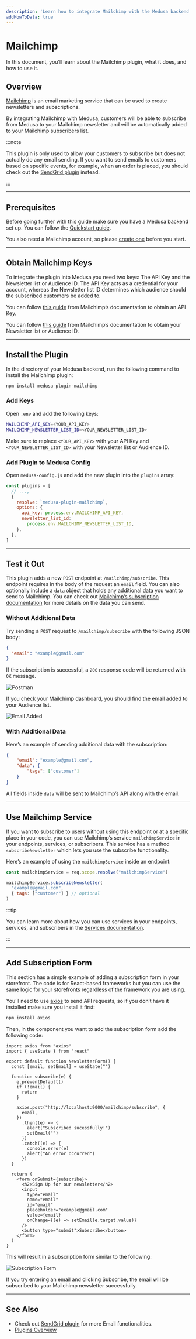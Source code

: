 ```yaml
---
description: 'Learn how to integrate Mailchimp with the Medusa backend. Learn how to install the plugin on the Medusa backend and how to add a subscription form.'
addHowToData: true
---
```


# Mailchimp

In this document, you’ll learn about the Mailchimp plugin, what it does, and how to use it.

## Overview

[Mailchimp](https://mailchimp.com) is an email marketing service that can be used to create newsletters and subscriptions.

By integrating Mailchimp with Medusa, customers will be able to subscribe from Medusa to your Mailchimp newsletter and will be automatically added to your Mailchimp subscribers list.

:::note

This plugin is only used to allow your customers to subscribe but does not actually do any email sending. If you want to send emails to customers based on specific events, for example, when an order is placed, you should check out the [SendGrid plugin](./sendgrid.mdx) instead.

:::

---

## Prerequisites

Before going further with this guide make sure you have a Medusa backend set up. You can follow the [Quickstart guide](../../development/backend/install.mdx).

You also need a Mailchimp account, so please [create one](https://mailchimp.com/signup) before you start.

---

## Obtain Mailchimp Keys

To integrate the plugin into Medusa you need two keys: The API Key and the Newsletter list or Audience ID. The API Key acts as a credential for your account, whereas the Newsletter list ID determines which audience should the subscribed customers be added to.

You can follow [this guide](https://mailchimp.com/help/about-api-keys/#Find_or_generate_your_API_key) from Mailchimp’s documentation to obtain an API Key.

You can follow [this guide](https://mailchimp.com/help/find-audience-id/) from Mailchimp’s documentation to obtain your Newsletter list or Audience ID.

---

## Install the Plugin

In the directory of your Medusa backend, run the following command to install the Mailchimp plugin:

```bash npm2yarn
npm install medusa-plugin-mailchimp
```

### Add Keys

Open `.env` and add the following keys:

```bash
MAILCHIMP_API_KEY=<YOUR_API_KEY>
MAILCHIMP_NEWSLETTER_LIST_ID=<YOUR_NEWSLETTER_LIST_ID>
```

Make sure to replace `<YOUR_API_KEY>` with your API Key and `<YOUR_NEWSLETTER_LIST_ID>` with your Newsletter list or Audience ID.

### Add Plugin to Medusa Config

Open `medusa-config.js` and add the new plugin into the `plugins` array:

```js title=medusa-config.js
const plugins = [
  // ...,
  {
    resolve: `medusa-plugin-mailchimp`,
    options: {
      api_key: process.env.MAILCHIMP_API_KEY,
      newsletter_list_id: 
        process.env.MAILCHIMP_NEWSLETTER_LIST_ID,
    },
  },
]
```

---

## Test it Out

This plugin adds a new `POST` endpoint at `/mailchimp/subscribe`. This endpoint requires in the body of the request an `email` field. You can also optionally include a `data` object that holds any additional data you want to send to Mailchimp. You can check out [Mailchimp’s subscription documentation](https://mailchimp.com/developer/marketing/api/list-members/add-member-to-list/) for more details on the data you can send.

### Without Additional Data

Try sending a `POST` request to `/mailchimp/subscribe` with the following JSON body:

```json noReport
{
  "email": "example@gmail.com"
}
```

If the subscription is successful, a `200` response code will be returned with `OK` message.

![Postman](https://res.cloudinary.com/dza7lstvk/image/upload/v1668000185/Medusa%20Docs/Mailchimp/tpr7uCF_g4rymn.png)

If you check your Mailchimp dashboard, you should find the email added to your Audience list.

![Email Added](https://res.cloudinary.com/dza7lstvk/image/upload/v1668000199/Medusa%20Docs/Mailchimp/ALz6WUq_e4mkcs.png)

### With Additional Data

Here’s an example of sending additional data with the subscription:

```json noReport
{
    "email": "example@gmail.com",
    "data": {
        "tags": ["customer"]
    }
}
```

All fields inside `data` will be sent to Mailchimp’s API along with the email.

---

## Use Mailchimp Service

If you want to subscribe to users without using this endpoint or at a specific place in your code, you can use Mailchimp’s service `mailchimpService` in your endpoints, services, or subscribers. This service has a method `subscribeNewsletter` which lets you use the subscribe functionality.

Here’s an example of using the `mailchimpService` inside an endpoint:

```jsx title=src/api/index.ts
const mailchimpService = req.scope.resolve("mailchimpService")

mailchimpService.subscribeNewsletter(
  "example@gmail.com",
  { tags: ["customer"] } // optional
)
```

:::tip

You can learn more about how you can use services in your endpoints, services, and subscribers in the [Services documentation](../../advanced/backend/services/create-service.md#using-your-custom-service).

:::

---

## Add Subscription Form

This section has a simple example of adding a subscription form in your storefront. The code is for React-based frameworks but you can use the same logic for your storefronts regardless of the framework you are using.

You’ll need to use [axios](https://github.com/axios/axios) to send API requests, so if you don’t have it installed make sure you install it first:

```bash npm2yarn
npm install axios
```

Then, in the component you want to add the subscription form add the following code:

```tsx
import axios from "axios"
import { useState } from "react"

export default function NewsletterForm() {
  const [email, setEmail] = useState("")

  function subscribe(e) {
    e.preventDefault()
    if (!email) {
      return
    }

    axios.post("http://localhost:9000/mailchimp/subscribe", {
      email,
    })
      .then((e) => {
        alert("Subscribed sucessfully!")
        setEmail("")
      })
      .catch((e) => {
        console.error(e)
        alert("An error occurred")
      })
  }

  return (
    <form onSubmit={subscribe}>
      <h2>Sign Up for our newsletter</h2>
      <input 
        type="email"
        name="email" 
        id="email" 
        placeholder="example@gmail.com"
        value={email} 
        onChange={(e) => setEmail(e.target.value)}
      />
      <button type="submit">Subscribe</button>
    </form>
  )
}
```

This will result in a subscription form similar to the following:

![Subscription Form](https://res.cloudinary.com/dza7lstvk/image/upload/v1668000210/Medusa%20Docs/Mailchimp/JHIFEwe_fu4rkv.png)

If you try entering an email and clicking Subscribe, the email will be subscribed to your Mailchimp newsletter successfully.

---

## See Also

- Check out [SendGrid plugin](./sendgrid.mdx) for more Email functionalities.
- [Plugins Overview](../../advanced/backend/plugins/overview.md)

